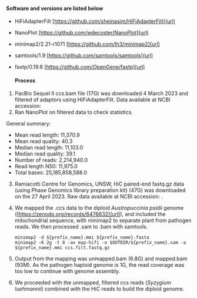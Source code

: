 
#### Software and versions are listed below

- HiFiAdapterFilt [https://github.com/sheinasim/HiFiAdapterFilt](url)
- NanoPlot [https://github.com/wdecoster/NanoPlot](url)
- minimap2/2.21-r1071 [https://github.com/lh3/minimap2](url)
- samtools/1.9 [https://github.com/samtools/samtools](url)
- fastp/0.19.6 [https://github.com/OpenGene/fastp](url)

  #### Process
  
1. PacBio Sequel II ccs.bam file (17G) was downloaded 4 March 2023 and filtered of adaptors using HiFiAdapterFilt. Data available at NCBI accession: 
2. Ran NanoPlot on filtered data to check statistics.
   
General summary:
- Mean read length:                11,370.9
- Mean read quality:                   40.3
- Median read length:              11,103.0
- Median read quality:                 39.1
- Number of reads:              2,214,940.0
- Read length N50:                 11,975.0
- Total bases:             25,185,858,588.0


3. Ramiacotti Centre for Genomics, UNSW, HiC paired-end fastq.gz data (using Phase Genomics library preparation kit) (47G) was downloaded on the 27 April 2023. Raw data available at NCBI accession: .
4. We mapped the .ccs data to the diploid _Austropuccinia psidii_ genome ([https://zenodo.org/records/6476632](url)), and included the mitochondrial sequence, with minimap2 to separate plant from pathogen reads. We then processed .sam to .bam with samtools.

   
   ```
   minimap2 -d ${prefix_name}.mmi ${prefix_name}.fasta
   minimap2 -K 2g -t 8 -ax map-hifi -o $OUTDIR/${prefix_name}.sam -a ${prefix_name}.mmi ccs.filt.fastq.gz
   ```
   
5. Output from the mapping was unmapped.bam (6.8G) and mapped.bam (93M). As the pathogen haploid genome is 1G, the read coverage was too low to continue with genome assembly.
6. We proceeded with the unmapped, filtered ccs reads (_Syzygium luehmannii_) combined with the HiC reads to build the diploid genome.
